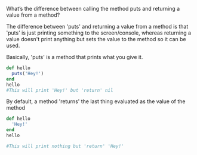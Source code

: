 What’s the difference between calling the method puts and returning a value from a method?

The difference between 'puts' and returning a value from a method is that 'puts' is just printing something to the screen/console, whereas returning a value doesn't print anything but sets the value to the method so it can be used.

Basically, 'puts' is a method that prints what you give it. 
```Ruby
def hello
  puts('Hey!')
end
hello
#This will print 'Hey!' but 'return' nil
```
By default, a method 'returns' the last thing evaluated as the value of the method
```Ruby
def hello
  'Hey!'
end
hello

#This will print nothing but 'return' 'Hey!'
```
